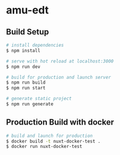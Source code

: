 # amu-edt

## Build Setup

```bash
# install dependencies
$ npm install

# serve with hot reload at localhost:3000
$ npm run dev

# build for production and launch server
$ npm run build
$ npm run start

# generate static project
$ npm run generate
```

## Production Build with docker

```bash
# build and launch for production
$ docker build -t nuxt-docker-test .
$ docker run nuxt-docker-test
```

